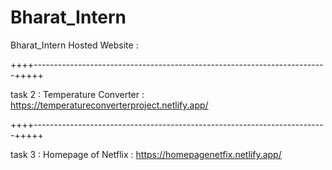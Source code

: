 # Bharat_Intern
Bharat_Intern
Hosted Website : 

++++-------------------------------------------------------------------------+++++

task 2 : 
Temperature Converter :  https://temperatureconverterproject.netlify.app/

++++-------------------------------------------------------------------------+++++

task 3 : 
Homepage of Netflix : https://homepagenetfix.netlify.app/
